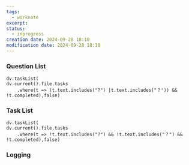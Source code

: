 ```yaml
---
tags:
  - worknote
excerpt: 
status:
  - inprogress
creation date: 2024-09-28 18:10
modification date: 2024-09-28 18:10
---
```


### Question List
```dataviewjs
dv.taskList(
dv.current().file.tasks
    .where(t => (t.text.includes("?") |t.text.includes("？")) && !t.completed),false)
```
### Task List
```dataviewjs
dv.taskList(
dv.current().file.tasks
    .where(t => !t.text.includes("?") && !t.text.includes("？") && !t.completed),false)
```

### Logging

